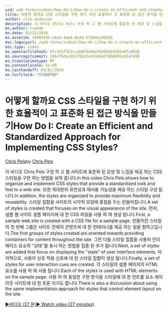 ```yaml
---
uid: web-forms/videos/how-do-i/how-do-i-create-an-efficient-and-standardized-approach-for-implementing-css-styles
title: 어떻게 할까요 CSS 스타일을 구현 하기 위한 효율적이 고 표준화 된 접근 방식을 만들기 | Microsoft 문서
author: rick-anderson
description: 이 비디오 Chris Pels 구성 하 고 웹 사이트에 표준화 된 모양 및 느낌을 제공 하는 CSS 스타일을 구현 하는 방법을 보여 줍니다. 또한 스타일은...
ms.author: riande
ms.date: 01/15/2010
ms.assetid: 1d902492-c6a3-4ab8-8e3d-57384ac893d5
msc.legacyurl: /web-forms/videos/how-do-i/how-do-i-create-an-efficient-and-standardized-approach-for-implementing-css-styles
msc.type: video
ms.openlocfilehash: 0fc433f5b3ccab07da88ef6489ded3b5e07cd928
ms.sourcegitcommit: 24b1f6decbb17bb22a45166e5fdb0845c65af498
ms.translationtype: MT
ms.contentlocale: ko-KR
ms.lasthandoff: 03/01/2019
ms.locfileid: "57060780"
---
```

<a name="how-do-i-create-an-efficient-and-standardized-approach-for-implementing-css-styles"></a><span data-ttu-id="f0171-105">어떻게 할까요 CSS 스타일을 구현 하기 위한 효율적이 고 표준화 된 접근 방식을 만들기</span><span class="sxs-lookup"><span data-stu-id="f0171-105">How Do I: Create an Efficient and Standardized Approach for Implementing CSS Styles?</span></span>
====================
<span data-ttu-id="f0171-106">[Chris Pels](https://twitter.com/chrispels)</span><span class="sxs-lookup"><span data-stu-id="f0171-106">by [Chris Pels](https://twitter.com/chrispels)</span></span>

<span data-ttu-id="f0171-107">이 비디오 Chris Pels 구성 하 고 웹 사이트에 표준화 된 모양 및 느낌을 제공 하는 CSS 스타일을 구현 하는 방법을 보여 줍니다.</span><span class="sxs-lookup"><span data-stu-id="f0171-107">In this video Chris Pels shows how to organize and implement CSS styles that provide a standardized look and feel to a web site.</span></span> <span data-ttu-id="f0171-108">또한 최대한의 유연성과 재사용 가능성을 제공 하는 스타일 구성 됩니다.</span><span class="sxs-lookup"><span data-stu-id="f0171-108">In addition, the styles are organized to provide maximum flexibility and reusability.</span></span> <span data-ttu-id="f0171-109">스타일 집합을 사이트의 시각적 모양에 중점을 두는 만들어집니다.</span><span class="sxs-lookup"><span data-stu-id="f0171-109">A set of styles is created that focuses on the visual appearance of the site.</span></span> <span data-ttu-id="f0171-110">먼저, 샘플 웹 사이트 샘플 페이지에 대 한 CSS 파일을 사용 하 여 생성 됩니다.</span><span class="sxs-lookup"><span data-stu-id="f0171-110">First, a sample web site is created with a CSS file for a sample page.</span></span> <span data-ttu-id="f0171-111">만들어진 스타일의 첫 번째 그룹은 사이트 전체의 콘텐츠에 대 한 컨테이너를 제공 하는 일을 향하고입니다.</span><span class="sxs-lookup"><span data-stu-id="f0171-111">The first groups of styles created are oriented towards providing containers for content throughout the site.</span></span> <span data-ttu-id="f0171-112">그런 다음 스타일 집합을 사용자 인터페이스 요소의 "상태"를 표시 하는 방법을 집중 된 추가 됩니다.</span><span class="sxs-lookup"><span data-stu-id="f0171-112">Next, a set of styles are added that focus on displaying the "state" of user interface elements.</span></span> <span data-ttu-id="f0171-113">마지막으로, 사용자 상호 작용 신호에 대 한 스타일 집합이 생성 됩니다.</span><span class="sxs-lookup"><span data-stu-id="f0171-113">Finally, a set of styles for user interaction cues are created.</span></span> <span data-ttu-id="f0171-114">각 스타일의 샘플 페이지의 HTML 요소를 사용 하 여 사용 됩니다.</span><span class="sxs-lookup"><span data-stu-id="f0171-114">Each of the styles is used with HTML elements on the sample page.</span></span> <span data-ttu-id="f0171-115">사용 하 여 동일한 구현 방식을 스타일에 대 한 컨트롤 요소 레이아웃 사이트에 대 한 토론 이기도 합니다.</span><span class="sxs-lookup"><span data-stu-id="f0171-115">There is also a discussion about using the same implementation approach for styles that control element layout on the site.</span></span>

[<span data-ttu-id="f0171-116">&#9654;비디오 (27 분)</span><span class="sxs-lookup"><span data-stu-id="f0171-116">&#9654; Watch video (27 minutes)</span></span>](https://channel9.msdn.com/Blogs/ASP-NET-Site-Videos/how-do-i-create-an-efficient-and-standardized-approach-for-implementing-css-styles)
